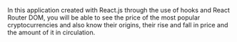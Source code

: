In this application created with React.js through the use of hooks and React Router DOM, you will be able to see the price of the most popular cryptocurrencies and also know their origins, their rise and fall in price and the amount of it in circulation.
